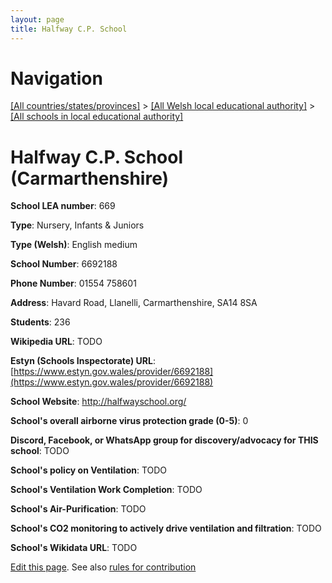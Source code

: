 ```yaml
---
layout: page
title: Halfway C.P. School
---
```

# Navigation

[[All countries/states/provinces]](../../..) > [[All Welsh local educational authority]](../..) > [[All schools in local educational authority]](..)

# Halfway C.P. School (Carmarthenshire)

**School LEA number**: 669

**Type**: Nursery, Infants & Juniors

**Type (Welsh)**: English medium

**School Number**: 6692188

**Phone Number**: 01554 758601

**Address**: Havard Road, Llanelli, Carmarthenshire, SA14 8SA

**Students**: 236

**Wikipedia URL**: TODO

**Estyn (Schools Inspectorate) URL**: [https://www.estyn.gov.wales/provider/6692188](https://www.estyn.gov.wales/provider/6692188)

**School Website**: http://halfwayschool.org/

**School's overall airborne virus protection grade (0-5)**: 0

**Discord, Facebook, or WhatsApp group for discovery/advocacy for THIS school**: TODO

**School's policy on Ventilation**: TODO

**School's Ventilation Work Completion**: TODO

**School's Air-Purification**: TODO

**School's CO2 monitoring to actively drive ventilation and filtration**: TODO

**School's Wikidata URL**: TODO




[Edit this page](https://github.com/ventilate-schools/Wales/edit/prif/./Carmarthenshire/Halfway_C.P._School.md). See also [rules for contribution](../../../contribution-rules/)
